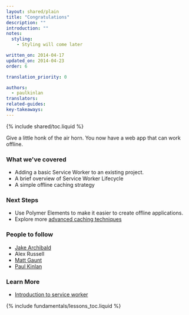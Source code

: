```yaml
---
layout: shared/plain
title: "Congratulations"
description: ""
introduction: ""
notes:
  styling:
    - Styling will come later

written_on: 2014-04-17
updated_on: 2014-04-23
order: 6

translation_priority: 0

authors:
  - paulkinlan
translators:
related-guides:
key-takeaways:
---
```


{% include shared/toc.liquid %}

Give a little honk of the air horn. You now have a web app that can work 
offline.

### What we've covered

* Adding a basic Service Worker to an existing project.
* A brief overview of Service Worker Lifecycle
* A simple offline caching strategy

### Next Steps

* Use Polymer Elements to make it easier to create offline applications.
* Explore more [advanced caching 
  techniques](https://jakearchibald.com/2014/offline-cookbook/)

### People to follow

* [Jake Archibald](https://twitter.com/jaffathecake)
* Alex Russell
* [Matt Gaunt](https://twitter.com/gauntface) 
* [Paul Kinlan](https://twitter.com/Paul_Kinlan)

### Learn More

* [Introduction to service 
  worker](http://www.html5rocks.com/en/tutorials/service-worker/introduction/)
  
{% include fundamentals/lessons_toc.liquid %}